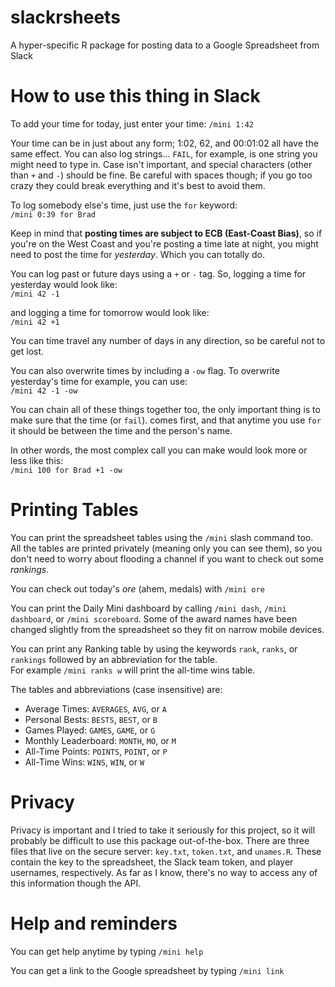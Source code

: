 # slackrsheets
A hyper-specific R package for posting data to a Google Spreadsheet from Slack

# How to use this thing in Slack
To add your time for today, just enter your time: `/mini 1:42`

Your time can be in just about any form; 1:02, 62, and 00:01:02 all have the same effect. You can also log strings... `FAIL`, for example, is one string you might need to type in. Case isn't important, and special characters (other than `+` and `-`) should be fine. Be careful with spaces though; if you go too crazy they could break everything and it's best to avoid them.

To log somebody else's time, just use the `for` keyword:  
`/mini 0:39 for Brad`

Keep in mind that **posting times are subject to ECB (East-Coast Bias)**, so if you're on the West Coast and you're posting a time late at night, you might need to post the time for *yesterday*. Which you can totally do.

You can log past or future days using a `+` or `-` tag. So, logging a time for yesterday would look like:  
`/mini 42 -1`

and logging a time for tomorrow would look like:  
`/mini 42 +1`

You can time travel any number of days in any direction, so be careful not to get lost.

You can also overwrite times by including a `-ow` flag. To overwrite yesterday's time for example, you can use:  
`/mini 42 -1 -ow`

You can chain all of these things together too, the only important thing is to make sure that the time (or `fail`). comes first, and that anytime you use `for` it should be between the time and the person's name.

In other words, the most complex call you can make would look more or less like this:  
`/mini 100 for Brad +1 -ow`

# Printing Tables
You can print the spreadsheet tables using the `/mini` slash command too. All the tables are printed privately (meaning only you can see them), so you don't need to worry about flooding a channel if you want to check out some _rankings_.

You can check out today's _ore_ (ahem, medals) with `/mini ore`

You can print the Daily Mini dashboard by calling `/mini dash`,  `/mini dashboard`, or `/mini scoreboard`. Some of the award names have been changed slightly from the spreadsheet so they fit on narrow mobile devices.

You can print any Ranking table by using the keywords `rank`, `ranks`, or `rankings` followed by an abbreviation for the table.  
For example `/mini ranks w` will print the all-time wins table.

The tables and abbreviations (case insensitive) are:
- Average Times: `AVERAGES`, `AVG`, or `A`
- Personal Bests: `BESTS`, `BEST`, or `B`
- Games Played: `GAMES`, `GAME`, or `G`
- Monthly Leaderboard: `MONTH`, `MO`, or `M`
- All-Time Points: `POINTS`, `POINT`, or `P`
- All-Time Wins: `WINS`, `WIN`, or `W`

# Privacy
Privacy is important and I tried to take it seriously for this project, so it will probably be difficult to use this package out-of-the-box. There are three files that live on the secure server: `key.txt`, `token.txt`, and `unames.R`. These contain the key to the spreadsheet, the Slack team token, and player usernames, respectively. As far as I know, there's no way to access any of this information though the API.

# Help and reminders
You can get help anytime by typing `/mini help`

You can get a link to the Google spreadsheet by typing `/mini link`
